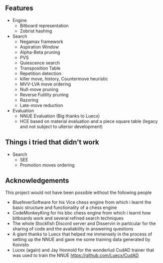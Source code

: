 ## Features
* Engine
  * Bitboard representation
  * Zobrist hashing
* Search
  * Negamax framework
  * Aspiration Window
  * Alpha-Beta pruning
  * PVS
  * Quiescence search
  * Transposition Table
  * Repetition detection
  * killer move, history, Countermove heuristic
  * MVV-LVA move ordering
  * Null-move pruning
  * Reverse Futility pruning
  * Razoring
  * Late-move reduction
* Evaluation
  * NNUE Evaluation (Big thanks to Luecx)
  * HCE based on material evaluation and a piece square table (legacy and not subject to ulterior development)



## Things i tried that didn't work
* Search
  * SEE
  * Promotion moves ordering

## Acknowledgements
This project would not have been possible without the following people
* BluefeverSoftware for his Vice chess engine from which i learnt the basic structure and functionality of a chess engine
* CodeMonkeyKing for his bbc chess engine from which i learnt how bitboards work and several refined search techniques
* The whole Stockfish Discord server and Disservin in particular for the sharing of code and the avaliability in answering questions
* A giant thanks to Luecx that helped me immensely in the process of setting up the NNUE and gave me some training data generated by Koivisto
* Lucex (again) and Jay Honnold for the wonderlud CudAD trainer that was used to train the NNUE https://github.com/Luecx/CudAD
